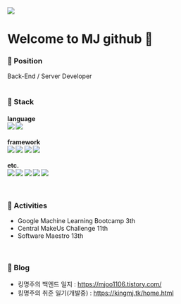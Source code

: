 <img src="https://blog.kakaocdn.net/dn/YQ33g/btrPUnjUstu/k5lD8KhqEwMK8mvMaj3TAK/img.gif">

Welcome to  MJ github 🤴
===


### 🌭 Position
Back-End / Server Developer
<br>
<br>

### 🍟 Stack

<p align=left>
<h4>language<br>
<img src="https://img.shields.io/badge/Java-f89b00?style=flat-square&logo=Java&logoColor=white"> 
<img src="https://img.shields.io/badge/C++-00599C?style=flat-square&logo=c%2B%2B&logoColor=white">
<br><br>framework<br>
<img src="https://img.shields.io/badge/SpringBoot-6DB33F?style=flat-square&logo=springboot&logoColor=white">
<img src="https://img.shields.io/badge/JUnit5-6DB33F?style=flat-square&logo=JUnit5&logoColor=white">
<img src="https://img.shields.io/badge/Hibernate-6DB33F?style=flat-square&logo=Hibernate&logoColor=white">
<img src="https://img.shields.io/badge/Security-6DB33F?style=flat-square&logo=SpringSecurity&logoColor=white">
<br><br>etc.<br>
<img src="https://img.shields.io/badge/MySQL-2496ED?style=flat-square&logo=mySQL&logoColor=white">
<img src="https://img.shields.io/badge/Docker-2496ED?style=flat-square&logo=docker&logoColor=white">
<img src="https://img.shields.io/badge/Actions-2496ED?style=flat-square&logo=githubactions&logoColor=white">
<img src="https://img.shields.io/badge/nginx-009639?style=flat-square&logo=nginx&logoColor=white">
<img src="https://img.shields.io/badge/AWS-232F3E?style=flat-square&logo=amazonaws&logoColor=white"> 
</p>
<br>

### 🥪 Activities
- Google Machine Learning Bootcamp 3th
- Central MakeUs Challenge 11th
- Software Maestro 13th
<br>

### 🌮 Blog
- 킹명주의 백엔드 일지 : https://mjoo1106.tistory.com/<br>
- 킹명주의 취준 일기(개발중) : https://kingmj.tk/home.html<br>

